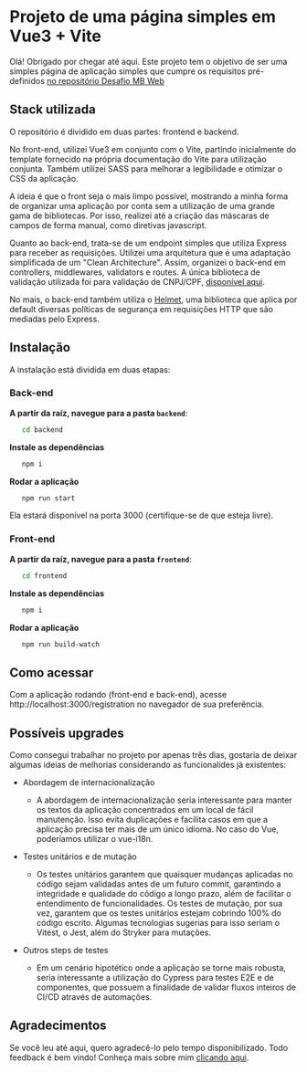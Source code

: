 # Projeto de uma página simples em Vue3 + Vite

Olá! Obrigado por chegar até aqui. Este projeto tem o objetivo de ser uma simples página de aplicação simples que cumpre os requisitos pré-definidos [no repositório Desafio MB Web](https://github.com/mercadobitcoin/desafio-mb-web)


## Stack utilizada

O repositório é dividido em duas partes: frontend e backend. 

No front-end, utilizei Vue3 em conjunto com o Vite, partindo inicialmente do template fornecido na própria documentação do Vite para utilização conjunta. Também utilizei SASS para melhorar a legibilidade e otimizar o CSS da aplicação. 

A ideia é que o front seja o mais limpo possível, mostrando a minha forma de organizar uma aplicação por conta sem a utilização de uma grande gama de bibliotecas. Por isso, realizei até a criação das máscaras de campos de forma manual, como diretivas javascript. 

Quanto ao back-end, trata-se de um endpoint simples que utiliza Express para receber as requisições. Utilizei uma arquitetura que é uma adaptação simplificada de um "Clean Architecture". Assim, organizei o back-end em controllers, middlewares, validators e routes. A única biblioteca de validação utilizada foi para validação de CNPJ/CPF, [disponível aqui](https://www.npmjs.com/package/cpf-cnpj-validator). 

No mais, o back-end também utiliza o [Helmet](https://www.npmjs.com/package/helmet), uma biblioteca que aplica por default diversas políticas de segurança em requisições HTTP que são mediadas pelo Express.


## Instalação
A instalação está dividida em duas etapas:

### **Back-end**

**A partir da raíz, navegue para a pasta `backend`**:

```bash
   cd backend
```

**Instale as dependências**
```bash
   npm i
```

**Rodar a aplicação**
```bash
   npm run start
```

Ela estará disponível na porta 3000 (certifique-se de que esteja livre).


### **Front-end**

**A partir da raíz, navegue para a pasta `frontend`**:

```bash
   cd frontend
```

**Instale as dependências**
```bash
   npm i
```

**Rodar a aplicação**
```bash
   npm run build-watch
```

## **Como acessar**
Com a aplicação rodando (front-end e back-end), acesse http://localhost:3000/registration no navegador de sua preferência. 

## Possíveis upgrades
Como consegui trabalhar no projeto por apenas três dias, gostaria de deixar algumas ideias de melhorias considerando as funcionalides já existentes:

- Abordagem de internacionalização
    - A abordagem de internacionalização seria interessante para manter os textos da aplicação concentrados em um local de fácil manutenção. Isso evita duplicações e facilita casos em que a aplicação precisa ter mais de um único idioma. No caso do Vue, poderíamos utilizar o vue-i18n.

- Testes unitários e de mutação
    - Os testes unitários garantem que quaisquer mudanças aplicadas no código sejam validadas antes de um futuro commit, garantindo a integridade e qualidade do código a longo prazo, além de facilitar o entendimento de funcionalidades. Os testes de mutação, por sua vez, garantem que os testes unitários estejam cobrindo 100% do código escrito. Algumas tecnologias sugerias para isso seriam o Vitest, o Jest, além do Stryker para mutações. 

- Outros steps de testes
    - Em um cenário hipotético onde a aplicação se torne mais robusta, seria interessante a utilização do Cypress para testes E2E e de componentes, que possuem a finalidade de validar fluxos inteiros de CI/CD através de automações.



## Agradecimentos

Se você leu até aqui, quero agradecê-lo pelo tempo disponibilizado. Todo feedback é bem vindo! Conheça mais sobre mim [clicando aqui](https://gehlen.tech/).

